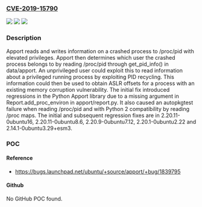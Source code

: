 ### [CVE-2019-15790](https://cve.mitre.org/cgi-bin/cvename.cgi?name=CVE-2019-15790)
![](https://img.shields.io/static/v1?label=Product&message=Apport&color=blue)
![](https://img.shields.io/static/v1?label=Version&message=2.14.1%3C%202.14.1-0ubuntu3.29%2Besm3%20&color=brighgreen)
![](https://img.shields.io/static/v1?label=Vulnerability&message=CWE-250%20Execution%20with%20Unnecessary%20Privileges&color=brighgreen)

### Description

Apport reads and writes information on a crashed process to /proc/pid with elevated privileges. Apport then determines which user the crashed process belongs to by reading /proc/pid through get_pid_info() in data/apport. An unprivileged user could exploit this to read information about a privileged running process by exploiting PID recycling. This information could then be used to obtain ASLR offsets for a process with an existing memory corruption vulnerability. The initial fix introduced regressions in the Python Apport library due to a missing argument in Report.add_proc_environ in apport/report.py. It also caused an autopkgtest failure when reading /proc/pid and with Python 2 compatibility by reading /proc maps. The initial and subsequent regression fixes are in 2.20.11-0ubuntu16, 2.20.11-0ubuntu8.6, 2.20.9-0ubuntu7.12, 2.20.1-0ubuntu2.22 and 2.14.1-0ubuntu3.29+esm3.

### POC

#### Reference
- https://bugs.launchpad.net/ubuntu/+source/apport/+bug/1839795

#### Github
No GitHub POC found.

